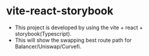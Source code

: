 # vite-react-storybook

- This project is developed by using the vite + react + storybook(Typescript).
- This will show the swapping best route path for Balancer/Uniswap/Curvefi.
